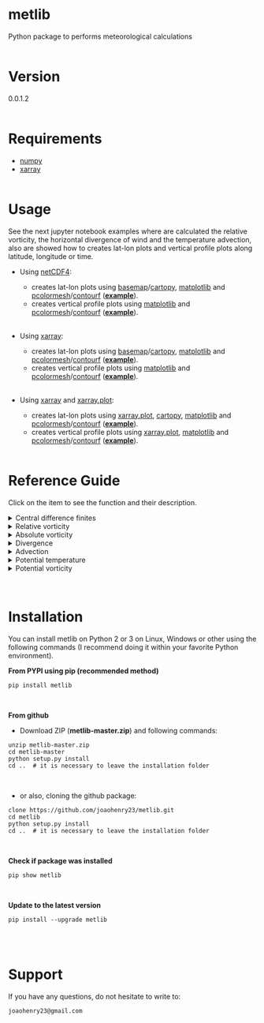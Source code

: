 # metlib
Python package to performs meteorological calculations
<br><br>

# Version
0.0.1.2
<br><br>

# Requirements
- [numpy](https://numpy.org/)
- [xarray](http://xarray.pydata.org/en/stable/)
<br><br>

# Usage
See the next jupyter notebook examples where are calculated the relative vorticity, the horizontal divergence of wind and the temperature advection, also are showed how to creates lat-lon plots and vertical profile plots along latitude, longitude or time.

- Using [netCDF4](https://github.com/Unidata/netcdf4-python):
  * creates lat-lon plots using [basemap](https://matplotlib.org/basemap/)/[cartopy](https://scitools.org.uk/cartopy/docs/latest/), [matplotlib](https://matplotlib.org/) and [pcolormesh](https://matplotlib.org/3.1.1/api/_as_gen/matplotlib.pyplot.pcolormesh.html)/[contourf](https://matplotlib.org/api/_as_gen/matplotlib.pyplot.contourf.html) (**[example](https://github.com/joaohenry23/metlib/blob/master/examples/ex01.ipynb)**).
  * creates vertical profile plots using [matplotlib](https://matplotlib.org/) and [pcolormesh](https://matplotlib.org/3.1.1/api/_as_gen/matplotlib.pyplot.pcolormesh.html)/[contourf](https://matplotlib.org/api/_as_gen/matplotlib.pyplot.contourf.html) (**[example](https://github.com/joaohenry23/metlib/blob/master/examples/ex04.ipynb)**).<br><br>

- Using [xarray](http://xarray.pydata.org/en/stable/):
  * creates lat-lon plots using [basemap](https://matplotlib.org/basemap/)/[cartopy](https://scitools.org.uk/cartopy/docs/latest/), [matplotlib](https://matplotlib.org/) and [pcolormesh](https://matplotlib.org/3.1.1/api/_as_gen/matplotlib.pyplot.pcolormesh.html)/[contourf](https://matplotlib.org/api/_as_gen/matplotlib.pyplot.contourf.html) (**[example](https://github.com/joaohenry23/metlib/blob/master/examples/ex02.ipynb)**).
  * creates vertical profile plots using [matplotlib](https://matplotlib.org/) and [pcolormesh](https://matplotlib.org/3.1.1/api/_as_gen/matplotlib.pyplot.pcolormesh.html)/[contourf](https://matplotlib.org/api/_as_gen/matplotlib.pyplot.contourf.html) (**[example](https://github.com/joaohenry23/metlib/blob/master/examples/ex05.ipynb)**).<br><br>

- Using [xarray](http://xarray.pydata.org/en/stable/) and [xarray.plot](http://xarray.pydata.org/en/stable/plotting.html):
  * creates lat-lon plots using [xarray.plot](http://xarray.pydata.org/en/stable/plotting.html), [cartopy](https://scitools.org.uk/cartopy/docs/latest/), [matplotlib](https://matplotlib.org/) and [pcolormesh](https://matplotlib.org/3.1.1/api/_as_gen/matplotlib.pyplot.pcolormesh.html)/[contourf](https://matplotlib.org/api/_as_gen/matplotlib.pyplot.contourf.html) (**[example](https://github.com/joaohenry23/metlib/blob/master/examples/ex03.ipynb)**).
  * creates vertical profile plots using [xarray.plot](http://xarray.pydata.org/en/stable/plotting.html), [matplotlib](https://matplotlib.org/) and [pcolormesh](https://matplotlib.org/3.1.1/api/_as_gen/matplotlib.pyplot.pcolormesh.html)/[contourf](https://matplotlib.org/api/_as_gen/matplotlib.pyplot.contourf.html) (**[example](https://github.com/joaohenry23/metlib/blob/master/examples/ex06.ipynb)**).
<br><br>

# Reference Guide
Click on the item to see the function and their description.
<details><summary>Central difference finites</summary>
<br>

**cdiff**(Field, Dim)
```
   Calculates a centered finite difference of Numpy array or Xarray.DataArray.


   Parameters
   ----------
   Field: Numpy array or Xarray.DataArray
          Their structure can be:
          - 1D [x]
          - 2D [y,x]
          - 3D [z,y,x]
          - 4D [t,z,y,x]

   Dim: String (str)
        Defines axis of derivative and can be 'X', 'Y', 'Z', 'T'.


   Returns
   -------
   CDIFF: Numpy array or Xarray.DataArray
          Centered finite difference in Dim of Field. The shape is the same that input(Field).
```
<br>
</details>

<details><summary>Relative vorticity</summary>
<br>

**relative_vorticity**(UComp, VComp, Lon=None, Lat=None)
```
   Calculates the relative vorticity of horizontal wind.


   Parameters
   ----------
   UComp: Numpy array or Xarray.DataArray
          Zonal component of wind. Their structure can be:
          - 2D [y,x]
          - 3D [z,y,x] or [t,y,x]
          - 4D [t,z,y,x]

   VComp: Numpy array or Xarray.DataArray
          Meridional component of wind. Their structure can be:
          - 2D [y,x]
          - 3D [z,y,x] or [t,y,x]
          - 4D [t,z,y,x]

   Lon: Numpy array
        2D array with the longitudes of UComp and VComp.
        If UComp and VComp are xarray.DataArray is not necessary define this parameter.

   Lat: Numpy array
        2D array with the latitudes of UComp and VComp.
        If UComp and VComp are xarray.DataArray is not necessary define this parameter.


   Returns
   -------
   vor: Numpy array or Xarray.DataArray
        Relative vorticity of Ucomp and Vcomp [s**-1]
```
<br>
</details>

<details><summary>Absolute vorticity</summary>
<br>

**absolute_vorticity**(UComp, VComp, Lon=None, Lat=None)
```
   Calculates the absolute vorticity of horizontal wind.


   Parameters
   ----------
   UComp: Numpy array or Xarray.DataArray
          Zonal component of wind. Their structure can be:
          - 2D [y,x]
          - 3D [z,y,x] or [t,y,x]
          - 4D [t,z,y,x]

   VComp: Numpy array or Xarray.DataArray
          Meridional component of wind. Their structure can be:
          - 2D [y,x]
          - 3D [z,y,x] or [t,y,x]
          - 4D [t,z,y,x]

   Lon: Numpy array
        2D array with the longitudes of UComp and VComp.
        If UComp and VComp are xarray.DataArray is not necessary define this parameter.

   Lat: Numpy array
        2D array with the latitudes of UComp and VComp.
        If UComp and VComp are xarray.DataArray is not necessary define this parameter.


   Returns
   -------
   avor: Numpy array or Xarray.DataArray
         Absolute relative vorticity of Ucomp and Vcomp [s**-1]
```
<br>
</details>

<details><summary>Divergence</summary>
<br>

**divergence**(UComp, VComp, Lon=None, Lat=None)
```
   Calculates the divergence of horizontal wind or some vector field.


   Parameters
   ----------
   UComp: Numpy array or Xarray.DataArray
          Zonal component of wind. Their structure can be:
          - 2D [y,x]
          - 3D [z,y,x] or [t,y,x]
          - 4D [t,z,y,x]

   VComp: Numpy array or Xarray.DataArray
          Meridional component of wind. Their structure can be:
          - 2D [y,x]
          - 3D [z,y,x] or [t,y,x]
          - 4D [t,z,y,x]

   Lon: Numpy array
        2D array with the longitudes of UComp and VComp.
        If UComp and VComp are xarray.DataArray is not necessary define this parameter.

   Lat: Numpy array
        2D array with the latitudes of UComp and VComp.
        If UComp and VComp are xarray.DataArray is not necessary define this parameter.


   Returns
   -------
   div: Numpy array or Xarray.DataArray
        Horizontal divergence of Ucomp and Vcomp [1/s]
        Negative divergence is also known as convergence.
```
<br>
</details>

<details> <summary>Advection</summary>
<br>

**advection**(Field, UComp, VComp, Lon=None, Lat=None)
```
   Calculates the horizontal adveccion of Field. 


   Parameters
   ----------
   Field: Numpy array or Xarray.DataArray
          Their structure can be:
          - 2D [y,x]
          - 3D [z,y,x] or [t,y,x]
          - 4D [t,z,y,x]

   UComp: Numpy array or Xarray.DataArray
          Zonal component of wind. Their structure can be:
          - 2D [y,x]
          - 3D [z,y,x] or [t,y,x]
          - 4D [t,z,y,x]

   VComp: Numpy array or Xarray.DataArray
          Meridional component of wind. Their structure can be:
          - 2D [y,x]
          - 3D [z,y,x] or [t,y,x]
          - 4D [t,z,y,x]

   Lon: Numpy array
        2D array with the longitudes of UComp and VComp.
        If UComp and VComp are xarray.DataArray is not necessary define this parameter.

   Lat: Numpy array
        2D array with the latitudes of UComp and VComp.
        If UComp and VComp are xarray.DataArray is not necessary define this parameter.


   Returns
   -------
   adv: Numpy array or Xarray.DataArray
        Horizontal advection of Field [Field_units/s]
```
<br>
</details>

<details><summary>Potential temperature</summary>
<br>

**potential_temperature**(Temperature, Levels=None)
```
   Calculates the potential temperature.


   Parameters
   ----------
   Temperature: Numpy array or Xarray.DataArray
                Temperature field in Kelvin. Their structure can be:
                - 2D [y,x]
                - 3D [z,y,x] or [t,y,x]
                - 4D [t,z,y,x]


   Levels: Numpy array
           1D array with pressure levels of Temperature.


   Returns
   -------
   PTemp: Numpy array or Xarray.DataArray
          Potential temperature [K].
```
<br>
</details>

<details><summary>Potential vorticity</summary>
<br>

**potential_vorticity**(Temperature, UComp, VComp, Lon=None, Lat=None, Levels=None)
```
   Calculates the baroclinic potential vorticity.


   Parameters
   ----------
   Temperature: Numpy array or Xarray.DataArray
                Temperature field in Kelvin. Their structure can be:
                - 3D [z,y,x]
                - 4D [t,z,y,x]

   UComp: Numpy array or Xarray.DataArray
          Zonal component of wind. Their structure can be:
          - 3D [z,y,x]
          - 4D [t,z,y,x]

   VComp: Numpy array or Xarray.DataArray
          Meridional component of wind. Their structure can be:
          - 3D [z,y,x]
          - 4D [t,z,y,x]

   Lon: Numpy array
        2D array with the longitudes of UComp and VComp.
        If UComp and VComp are xarray.DataArray is not necessary define this parameter.

   Lat: Numpy array
        2D array with the latitudes of UComp and VComp.
        If UComp and VComp are xarray.DataArray is not necessary define this parameter.


   Levels: Numpy array
           1D array with pressure levels of Temperature.
           If UComp and VComp are xarray.DataArray is not necessary define this parameter.


   Returns
   -------
   PVor: Numpy array or Xarray.DataArray
         Baroclinic potential voticity [1/s].
```
<br>
</details>
<br><br>

# Installation
You can install metlib on Python 2 or 3 on Linux, Windows or other using the following commands (I recommend doing it within your favorite Python environment).
<br>

**From PYPI using pip (recommended method)**

```
pip install metlib
```
<br>

**From github**

- Download ZIP (**metlib-master.zip**) and following commands:
```
unzip metlib-master.zip
cd metlib-master
python setup.py install
cd ..  # it is necessary to leave the installation folder
```
<br>

- or also, cloning the github package:
```
clone https://github.com/joaohenry23/metlib.git
cd metlib
python setup.py install
cd ..  # it is necessary to leave the installation folder
```
<br>

**Check if package was installed**

```
pip show metlib
```
<br>

**Update to the latest version**

```
pip install --upgrade metlib
```
<br>
<br>

# Support
If you have any questions, do not hesitate to write to:
```
joaohenry23@gmail.com

```

